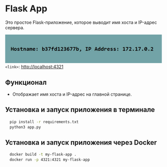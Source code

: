 # Flask App
Это простое Flask-приложение, которое выводит имя хоста и IP-адрес сервера.

![Flask-app](flask-app.jpg) 
`<link>`: <http://localhost:4321>

## Функционал
- Отображает имя хоста и IP-адрес на главной странице.

## Установка и запуск приложения в терминале
```bash
  pip install -r requirements.txt
  python3 app.py
```

## Установка и запуск приложения через Docker
```bash
  docker build -t my-flask-app .
  docker run -p 4321:4321 my-flask-app
```

